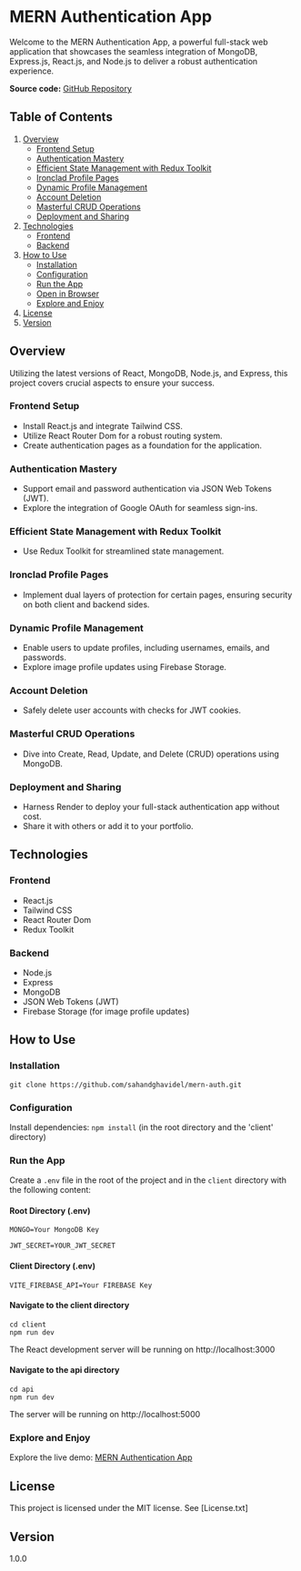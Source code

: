 # MERN Authentication App

Welcome to the MERN Authentication App, a powerful full-stack web application that showcases the seamless integration of MongoDB, Express.js, React.js, and Node.js to deliver a robust authentication experience.

**Source code:** [GitHub Repository](https://github.com/SahanLakmalDev/Auth-App.git)

## Table of Contents

1. [Overview](#overview)
    - [Frontend Setup](#frontend-setup)
    - [Authentication Mastery](#authentication-mastery)
    - [Efficient State Management with Redux Toolkit](#efficient-state-management-with-redux-toolkit)
    - [Ironclad Profile Pages](#ironclad-profile-pages)
    - [Dynamic Profile Management](#dynamic-profile-management)
    - [Account Deletion](#account-deletion)
    - [Masterful CRUD Operations](#masterful-crud-operations)
    - [Deployment and Sharing](#deployment-and-sharing)
2. [Technologies](#technologies)
    - [Frontend](#frontend)
    - [Backend](#backend)
3. [How to Use](#how-to-use)
    - [Installation](#installation)
    - [Configuration](#configuration)
    - [Run the App](#run-the-app)
    - [Open in Browser](#open-in-browser)
    - [Explore and Enjoy](#explore-and-enjoy)
4. [License](#license)
5. [Version](#version)

## Overview

Utilizing the latest versions of React, MongoDB, Node.js, and Express, this project covers crucial aspects to ensure your success.

### Frontend Setup

- Install React.js and integrate Tailwind CSS.
- Utilize React Router Dom for a robust routing system.
- Create authentication pages as a foundation for the application.

### Authentication Mastery

- Support email and password authentication via JSON Web Tokens (JWT).
- Explore the integration of Google OAuth for seamless sign-ins.

### Efficient State Management with Redux Toolkit

- Use Redux Toolkit for streamlined state management.

### Ironclad Profile Pages

- Implement dual layers of protection for certain pages, ensuring security on both client and backend sides.

### Dynamic Profile Management

- Enable users to update profiles, including usernames, emails, and passwords.
- Explore image profile updates using Firebase Storage.

### Account Deletion

- Safely delete user accounts with checks for JWT cookies.

### Masterful CRUD Operations

- Dive into Create, Read, Update, and Delete (CRUD) operations using MongoDB.

### Deployment and Sharing

- Harness Render to deploy your full-stack authentication app without cost.
- Share it with others or add it to your portfolio.

## Technologies

### Frontend

- React.js
- Tailwind CSS
- React Router Dom
- Redux Toolkit

### Backend

- Node.js
- Express
- MongoDB
- JSON Web Tokens (JWT)
- Firebase Storage (for image profile updates)

## How to Use

### Installation 
`git clone https://github.com/sahandghavidel/mern-auth.git`

### Configuration

Install dependencies: `npm install` (in the root directory and the 'client' directory)


### Run the App
Create a `.env` file in the root of the project and in the `client` directory with the following content:

#### Root Directory (.env)

```env
MONGO=Your MongoDB Key

JWT_SECRET=YOUR_JWT_SECRET
```
#### Client Directory (.env)
```
VITE_FIREBASE_API=Your FIREBASE Key
```
#### Navigate to the client directory
```
cd client
npm run dev
```
The React development server will be running on http://localhost:3000

#### Navigate to the api directory
```
cd api
npm run dev
```
The server will be running on http://localhost:5000

### Explore and Enjoy
Explore the live demo: [MERN Authentication App](https://mern-auth-agw4.onrender.com/)


## License
This project is licensed under the MIT license. See [License.txt]

## Version 
1.0.0